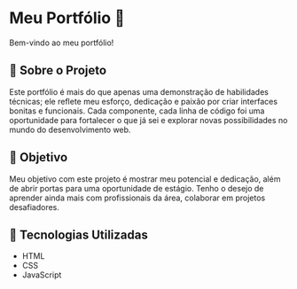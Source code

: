 # Meu Portfólio 🌟
Bem-vindo ao meu portfólio!

## 💪 Sobre o Projeto
Este portfólio é mais do que apenas uma demonstração de habilidades técnicas; ele reflete meu esforço, dedicação e paixão por criar interfaces bonitas e funcionais. Cada componente, cada linha de código foi uma oportunidade para fortalecer o que já sei e explorar novas possibilidades no mundo do desenvolvimento web.

## 🎯 Objetivo
Meu objetivo com este projeto é mostrar meu potencial e dedicação, além de abrir portas para uma oportunidade de estágio. Tenho o desejo de aprender ainda mais com profissionais da área, colaborar em projetos desafiadores.

## 🚀 Tecnologias Utilizadas

* HTML
* CSS
* JavaScript
